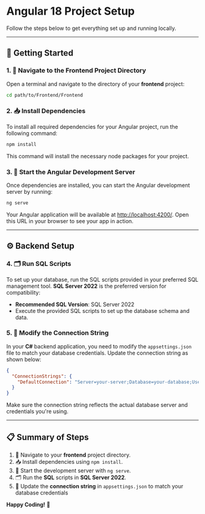 
# Angular 18 Project Setup

Follow the steps below to get everything set up and running locally.

---

## 🚀 Getting Started

### 1. 📂 Navigate to the Frontend Project Directory

Open a terminal and navigate to the directory of your **frontend** project:

```bash
cd path/to/Frontend/Frontend
```

### 2. 📥 Install Dependencies

To install all required dependencies for your Angular project, run the following command:

```bash
npm install
```

This command will install the necessary node packages for your project.

### 3. 🚀 Start the Angular Development Server

Once dependencies are installed, you can start the Angular development server by running:

```bash
ng serve
```

Your Angular application will be available at [http://localhost:4200/](http://localhost:4200/). Open this URL in your browser to see your app in action.

---

## ⚙️ Backend Setup

### 4. 🗂 Run SQL Scripts

To set up your database, run the SQL scripts provided in your preferred SQL management tool. **SQL Server 2022** is the preferred version for compatibility:

- **Recommended SQL Version**: SQL Server 2022
- Execute the provided SQL scripts to set up the database schema and data.

### 5. 🔧 Modify the Connection String

In your **C#** backend application, you need to modify the `appsettings.json` file to match your database credentials. Update the connection string as shown below:

```json
{
  "ConnectionStrings": {
    "DefaultConnection": "Server=your-server;Database=your-database;User Id=your-username;Password=your-password;"
  }
}
```

Make sure the connection string reflects the actual database server and credentials you're using.

---


## 📋 Summary of Steps

1. 📂 Navigate to your **frontend** project directory.
2. 📥 Install dependencies using `npm install`.
3. 🚀 Start the development server with `ng serve`.
4. 🗂 Run the **SQL** scripts in **SQL Server 2022**.
5. 🔧 Update the **connection string** in `appsettings.json` to match your database credentials

**Happy Coding!** 🎉
